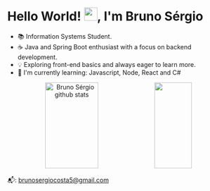 <h1 align="left">Hello World! <img src="https://raw.githubusercontent.com/kaueMarques/kaueMarques/master/hi.gif" height="30px">, I'm Bruno Sérgio</h1>

- 📚 Information Systems Student.
- ☕ Java and Spring Boot enthusiast with a focus on backend development.
- 💡 Exploring front-end basics and always eager to learn more.
- 🌱 I'm currently learning: Javascript, Node, React and C#

<div align="center">  
  <img width="49%" height="195px" src="https://github-readme-stats.vercel.app/api?username=brunosrgc&show_icons=true&count_private=true&hide_border=true&title_color=00bfbf&icon_color=00bfbf&text_color=c9d1d9&bg_color=0d1117" alt="Bruno Sérgio github stats" /> 
  <img width="41%" height="195px" src="https://github-readme-stats.vercel.app/api/top-langs/?username=brunosrgc&layout=compact&hide_border=true&title_color=00bfbf&text_color=00bfbf&bg_color=0d1117" />
</div>

📬: brunosergiocosta5@gmail.com
